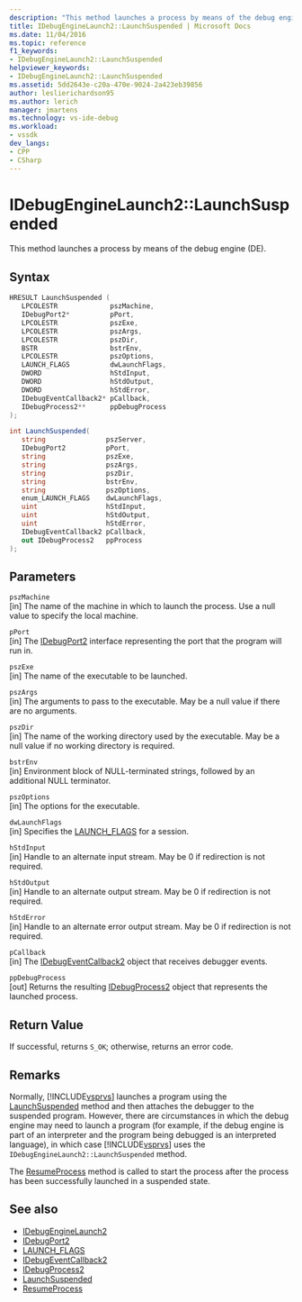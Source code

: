 ```yaml
---
description: "This method launches a process by means of the debug engine (DE)."
title: IDebugEngineLaunch2::LaunchSuspended | Microsoft Docs
ms.date: 11/04/2016
ms.topic: reference
f1_keywords:
- IDebugEngineLaunch2::LaunchSuspended
helpviewer_keywords:
- IDebugEngineLaunch2::LaunchSuspended
ms.assetid: 5dd2643e-c20a-470e-9024-2a423eb39856
author: leslierichardson95
ms.author: lerich
manager: jmartens
ms.technology: vs-ide-debug
ms.workload:
- vssdk
dev_langs:
- CPP
- CSharp
---
```

# IDebugEngineLaunch2::LaunchSuspended
This method launches a process by means of the debug engine (DE).

## Syntax

```cpp
HRESULT LaunchSuspended ( 
   LPCOLESTR             pszMachine,
   IDebugPort2*          pPort,
   LPCOLESTR             pszExe,
   LPCOLESTR             pszArgs,
   LPCOLESTR             pszDir,
   BSTR                  bstrEnv,
   LPCOLESTR             pszOptions,
   LAUNCH_FLAGS          dwLaunchFlags,
   DWORD                 hStdInput,
   DWORD                 hStdOutput,
   DWORD                 hStdError,
   IDebugEventCallback2* pCallback,
   IDebugProcess2**      ppDebugProcess
);
```

```csharp
int LaunchSuspended(
   string               pszServer,
   IDebugPort2          pPort,
   string               pszExe,
   string               pszArgs,
   string               pszDir,
   string               bstrEnv,
   string               pszOptions,
   enum_LAUNCH_FLAGS    dwLaunchFlags,
   uint                 hStdInput,
   uint                 hStdOutput,
   uint                 hStdError,
   IDebugEventCallback2 pCallback,
   out IDebugProcess2   ppProcess
);
```

## Parameters
`pszMachine`\
[in] The name of the machine in which to launch the process. Use a null value to specify the local machine.

`pPort`\
[in] The [IDebugPort2](../../../extensibility/debugger/reference/idebugport2.md) interface representing the port that the program will run in.

`pszExe`\
[in] The name of the executable to be launched.

`pszArgs`\
[in] The arguments to pass to the executable. May be a null value if there are no arguments.

`pszDir`\
[in] The name of the working directory used by the executable. May be a null value if no working directory is required.

`bstrEnv`\
[in] Environment block of NULL-terminated strings, followed by an additional NULL terminator.

`pszOptions`\
[in] The options for the executable.

`dwLaunchFlags`\
[in] Specifies the [LAUNCH_FLAGS](../../../extensibility/debugger/reference/launch-flags.md) for a session.

`hStdInput`\
[in] Handle to an alternate input stream. May be 0 if redirection is not required.

`hStdOutput`\
[in] Handle to an alternate output stream. May be 0 if redirection is not required.

`hStdError`\
[in] Handle to an alternate error output stream. May be 0 if redirection is not required.

`pCallback`\
[in] The [IDebugEventCallback2](../../../extensibility/debugger/reference/idebugeventcallback2.md) object that receives debugger events.

`ppDebugProcess`\
[out] Returns the resulting [IDebugProcess2](../../../extensibility/debugger/reference/idebugprocess2.md) object that represents the launched process.

## Return Value
 If successful, returns `S_OK`; otherwise, returns an error code.

## Remarks
 Normally, [!INCLUDE[vsprvs](../../../code-quality/includes/vsprvs_md.md)] launches a program using the [LaunchSuspended](../../../extensibility/debugger/reference/idebugportex2-launchsuspended.md) method and then attaches the debugger to the suspended program. However, there are circumstances in which the debug engine may need to launch a program (for example, if the debug engine is part of an interpreter and the program being debugged is an interpreted language), in which case [!INCLUDE[vsprvs](../../../code-quality/includes/vsprvs_md.md)] uses the `IDebugEngineLaunch2::LaunchSuspended` method.

 The [ResumeProcess](../../../extensibility/debugger/reference/idebugenginelaunch2-resumeprocess.md) method is called to start the process after the process has been successfully launched in a suspended state.

## See also
- [IDebugEngineLaunch2](../../../extensibility/debugger/reference/idebugenginelaunch2.md)
- [IDebugPort2](../../../extensibility/debugger/reference/idebugport2.md)
- [LAUNCH_FLAGS](../../../extensibility/debugger/reference/launch-flags.md)
- [IDebugEventCallback2](../../../extensibility/debugger/reference/idebugeventcallback2.md)
- [IDebugProcess2](../../../extensibility/debugger/reference/idebugprocess2.md)
- [LaunchSuspended](../../../extensibility/debugger/reference/idebugportex2-launchsuspended.md)
- [ResumeProcess](../../../extensibility/debugger/reference/idebugenginelaunch2-resumeprocess.md)
